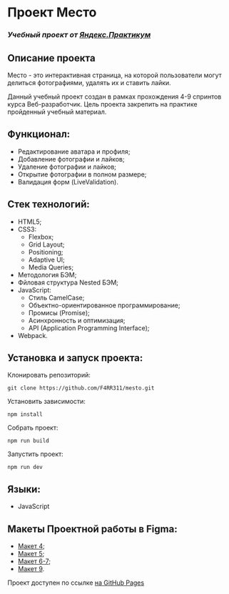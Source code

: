 # Проект Место
### *Учебный проект от [Яндекс.Практикум](https://practicum.yandex.ru/web/)*

## Описание проекта
Место - это интерактивная страница, на которой пользователи могут делиться фотографиями, удалять их и ставить лайки.

Данный учебный проект создан в рамках прохождения 4-9 спринтов курса Веб-разработчик. Цель проекта закрепить на практике пройденный учебный материал.
 
 
## Функционал:
- Редактирование аватара и профиля;
- Добавление фотографии и лайков;
- Удаление фотографии и лайков;
- Открытие фотографии в полном размере;
- Валидация форм (LiveValidation).

## Стек технологий:
 
 - HTML5;
 - CSS3:
   - Flexbox;
   - Grid Layout;
   - Positioning;
   - Adaptive UI;
   - Media Queries;
 - Методология БЭМ;
 - Фйловая структура Nested БЭМ;
 - JavaScript:
   - Стиль CamelCase;
   - Объектно-ориентированное программирование;
   - Промисы (Promise);
   - Асинхронность и оптимизация;
   - API (Application Programming Interface);
 - Webpack.

## Установка и запуск проекта:

Клонировать репозиторий:

    git clone https://github.com/F4RR311/mesto.git

Установить зависимости:

    npm install

Собрать проект:

    npm run build

Запустить проект:

    npm run dev
 
 ## Языки:
 
 - JavaScript
 
## Макеты Проектной работы в Figma:

- [Макет 4](https://www.figma.com/file/2cn9N9jSkmxD84oJik7xL7/JavaScript.-Sprint-4);
- [Макет 5](https://www.figma.com/file/bjyvbKKJN2naO0ucURl2Z0/JavaScript.-Sprint-5);
- [Макет 6-7](https://www.figma.com/file/kRVLKwYG3d1HGLvh7JFWRT/JavaScript.-Sprint-6);
- [Макет 9](https://www.figma.com/file/PSdQFRHoxXJFs2FH8IXViF/JavaScript-9-sprint).
 
 
 
 
 Проект доступен  по ссылке [на GitHub Pages](https://f4rr311.github.io/mesto/)
 
 


